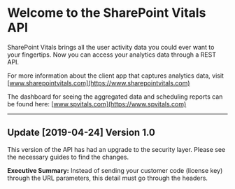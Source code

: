 # Welcome to the SharePoint Vitals API

SharePoint Vitals brings all the user activity data you could ever want to your fingertips.
Now you can access your analytics data through a REST API.

For more information about the client app that captures analytics data, visit [www.sharepointvitals.com](https://www.sharepointvitals.com)

The dashboard for seeing the aggregated data and scheduling reports can be found here: [www.spvitals.com](https://www.spvitals.com)

<hr />

## Update [2019-04-24] Version 1.0

This version of the API has had an upgrade to the security layer. Please see the necessary guides to find the changes.

**Executive Summary:** Instead of sending your customer code (license key) through the URL parameters, this detail must go through the headers.